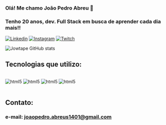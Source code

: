 
### Olá! Me chamo João Pedro Abreu 🤗
### Tenho 20 anos, dev. Full Stack em busca de aprender cada dia mais!! 

[![Linkedin](https://img.shields.io/badge/LinkedIn-0077B5?style=for-the-badge&logo=linkedin&logoColor=white)](https://www.linkedin.com/in/joaopedroabreudasilva/)
[![Instagram](https://img.shields.io/badge/Instagram-E4405F?style=for-the-badge&logo=instagram&logoColor=white)](https://www.instagram.com/joaopedroabreuu/)
[![Twitch](https://img.shields.io/badge/Twitch-9146FF?style=for-the-badge&logo=twitch&logoColor=white)](https://www.twitch.tv/jowtapee)

![Jowtape GitHub stats](https://github-readme-stats.vercel.app/api?username=Jowtape1401&show_icons=true&theme=merko)

## Tecnologias que utilizo:

<div style="display: inline_block"></br>
    <img aling="cente" alt="html5" src="https://img.shields.io/badge/HTML5-E34F26?style=for-the-badge&logo=html5&logoColor=white"/>
    <img aling="cente" alt="html5" src="https://img.shields.io/badge/CSS3-1572B6?style=for-the-badge&logo=css3&logoColor=white"/>
    <img aling="cente" alt="html5" src="https://img.shields.io/badge/JavaScript-F7DF1E?style=for-the-badge&logo=javascript&logoColor=black"/>
    <img aling="cente" alt="html5" src="https://img.shields.io/badge/Python-14354C?style=for-the-badge&logo=python&logoColor=white"/>
</div><br/>

## Contato:
### e-mail: joaopedro.abreus1401@gmail.com
